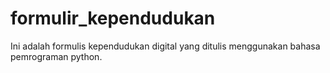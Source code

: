 # formulir_kependudukan
Ini adalah formulis kependudukan digital yang ditulis menggunakan bahasa pemrograman python.
